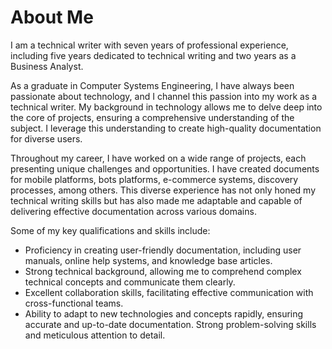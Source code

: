 # About Me
I am a technical writer with seven years of professional experience, including five years dedicated to technical writing and two years as a Business Analyst.

As a graduate in Computer Systems Engineering, I have always been passionate about technology, and I channel this passion into my work as a technical writer. My background in technology allows me to delve deep into the core of projects, ensuring a comprehensive understanding of the subject. I leverage this understanding to create high-quality documentation for diverse users.

Throughout my career, I have worked on a wide range of projects, each presenting unique challenges and opportunities. I have created documents for mobile platforms, bots platforms, e-commerce systems, discovery processes, among others. This diverse experience has not only honed my technical writing skills but has also made me adaptable and capable of delivering effective documentation across various domains.

Some of my key qualifications and skills include:

- Proficiency in creating user-friendly documentation, including user manuals, online help systems, and knowledge base articles.
- Strong technical background, allowing me to comprehend complex technical concepts and communicate them clearly.
- Excellent collaboration skills, facilitating effective communication with cross-functional teams.
- Ability to adapt to new technologies and concepts rapidly, ensuring accurate and up-to-date documentation.
  Strong problem-solving skills and meticulous attention to detail.